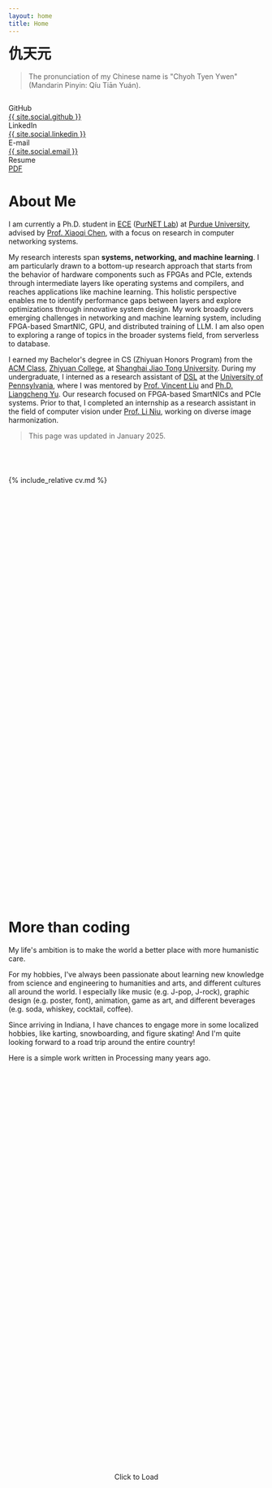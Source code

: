 ```yaml
---
layout: home
title: Home
---
```


<h1 style="font-family: var(--type-serif-cn); margin-top: 0em">仇天元</h1>

> The pronunciation of my Chinese name is "Chyoh Tyen Ywen" (Mandarin Pinyin: Qíu Tiān Yuán).

<style>
  .no-padding-here {
    padding: 0 !important;
  }
</style>

<div class="container no-padding-here" style="padding-left: 0em; padding-right: 0em; margin-top: 2em">
    <div class="row justify-content-between align-items-center no-padding-here">
        <div class="col-auto">
            <sc>GitHub</sc><br>
            <a href="https://github.com/{{ site.social.github }}">{{ site.social.github }}</a>
        </div>
        <div class="col-auto">
            <sc>LinkedIn</sc><br>
            <a href="https://www.linkedin.com/in/{{ site.social.linkedin }}">{{ site.social.linkedin }}</a>
        </div>
        <div class="col-auto">
            <sc>E-mail</sc><br>
            <a href="mailto:{{ site.social.email }}">{{ site.social.email }}</a>
        </div>
        <div class="col-auto">
            <sc>Resume</sc><br>
            <a href="/attachments/resume.pdf" target="_blank">PDF</a>
        </div>
    </div>
</div>

# About Me

I am currently a Ph.D. student in [ECE](https://engineering.purdue.edu/ECE) ([PurNET Lab](https://purnet-lab.gitlab.io/)) at [Purdue University](https://www.purdue.edu/), advised by [Prof. Xiaoqi Chen](https://engineering.purdue.edu/~xiaoqic/), with a focus on research in computer networking systems.

My research interests span **systems, networking, and machine learning**. I am particularly drawn to a bottom-up research approach that starts from the behavior of hardware components such as FPGAs and PCIe, extends through intermediate layers like operating systems and compilers, and reaches applications like machine learning. This holistic perspective enables me to identify performance gaps between layers and explore optimizations through innovative system design. My work broadly covers emerging challenges in networking and machine learning system, including FPGA-based SmartNIC, GPU, and distributed training of LLM. I am also open to exploring a range of topics in the broader systems field, from serverless to database.

I earned my Bachelor's degree in CS (Zhiyuan Honors Program) from the [ACM Class](https://acm.sjtu.edu.cn/), [Zhiyuan College](https://en.zhiyuan.sjtu.edu.cn/), at [Shanghai Jiao Tong University](https://en.sjtu.edu.cn/). During my undergraduate, I interned as a research assistant of [DSL](https://dsl.cis.upenn.edu/) at the [University of Pennsylvania](https://www.upenn.edu/), where I was mentored by [Prof. Vincent Liu](https://vincen.tl/) and [Ph.D. Liangcheng Yu](https://liangchengyu.com/). Our research focused on FPGA-based SmartNICs and PCIe systems. Prior to that, I completed an internship as a research assistant in the field of computer vision under [Prof. Li Niu](https://www.ustcnewly.com/), working on diverse image harmonization.

> This page was updated in January 2025.

<div class="invisible-space" style="height: 3em"></div>

{% include_relative cv.md %}

<div class="invisible-space" style="height: 20vh"></div>

# More than coding

My life's ambition is to make the world a better place with more humanistic care.

For my hobbies, I've always been passionate about learning new knowledge from science and engineering to humanities and arts, and different cultures all around the world. I especially like music (e.g. J-pop, J-rock), graphic design (e.g. poster, font), animation, game as art, and different beverages (e.g. soda, whiskey, cocktail, coffee).

Since arriving in Indiana, I have chances to engage more in some localized hobbies, like karting, snowboarding, and figure skating! And I'm quite looking forward to a road trip around the entire country!

Here is a simple work written in Processing many years ago.

<div class="invisible-space" style="height: 15vh"></div>

<div id="bulkyContainer" style="position: relative; width: 100vw; height: 10vh; left: 50%; transform: translateX(-50%);">
  <div id="clickToLoad" style="position: absolute; top: 50%; left: 50%; transform: translate(-50%, -50%); cursor: pointer;">
    Click to Load
  </div>
  <div id="iframeContainer" style="display: none;">
    <iframe id="iframe" src="" style="position: absolute; top: 0; left: 0; width: 100%; height: 100%; border: none;"></iframe>
  </div>
</div>

<script>
    var bulkyContainer = document.getElementById("bulkyContainer");
    var clickToLoad = document.getElementById("clickToLoad");
    var iframeContainer = document.getElementById("iframeContainer");
    var iframe = document.getElementById("iframe");

    clickToLoad.addEventListener("click", function() {
        bulkyContainer.style.height = "100vh";
        clickToLoad.style.display = "none";
        iframeContainer.style.display = "block";
        iframe.src = "https://openprocessing.org/sketch/2080432/embed/";
        bulkyContainer.scrollIntoView({ behavior: 'smooth' }); // Smooth scroll to the top of the bulkyContainer element
    });
</script>


<div class="invisible-space" style="height: 40vh"></div>

<!--{% include archive.html %}-->
